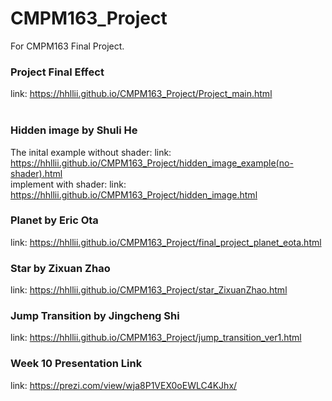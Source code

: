# CMPM163_Project
For CMPM163 Final Project.
### Project Final Effect
link: https://hhllii.github.io/CMPM163_Project/Project_main.html <br>
<br>
### Hidden image by Shuli He
The inital example without shader:
link: https://hhllii.github.io/CMPM163_Project/hidden_image_example(no-shader).html <br>
implement with shader:
link: https://hhllii.github.io/CMPM163_Project/hidden_image.html <br>

### Planet by Eric Ota
link: https://hhllii.github.io/CMPM163_Project/final_project_planet_eota.html <br>

### Star by Zixuan Zhao
link: https://hhllii.github.io/CMPM163_Project/star_ZixuanZhao.html <br>

### Jump Transition by Jingcheng Shi
link: https://hhllii.github.io/CMPM163_Project/jump_transition_ver1.html <br>

### Week 10 Presentation Link
link: https://prezi.com/view/wja8P1VEX0oEWLC4KJhx/ <br>
